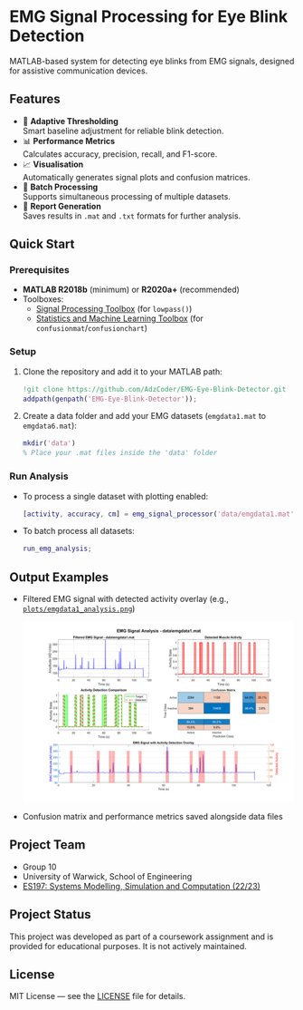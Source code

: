 # EMG Signal Processing for Eye Blink Detection

MATLAB-based system for detecting eye blinks from EMG signals, designed for assistive communication devices.

## Features

- 🚀 **Adaptive Thresholding**  
  Smart baseline adjustment for reliable blink detection.
- 📊 **Performance Metrics**  
  Calculates accuracy, precision, recall, and F1-score.
- 📈 **Visualisation**  
  Automatically generates signal plots and confusion matrices.
- 🔄 **Batch Processing**  
  Supports simultaneous processing of multiple datasets.
- 📁 **Report Generation**  
  Saves results in `.mat` and `.txt` formats for further analysis.

## Quick Start

### Prerequisites
- **MATLAB R2018b** (minimum) or **R2020a+** (recommended)
- Toolboxes:
  - [Signal Processing Toolbox](https://www.mathworks.com/products/signal.html) (for `lowpass()`)
  - [Statistics and Machine Learning Toolbox](https://www.mathworks.com/products/statistics.html) (for `confusionmat`/`confusionchart`)

### Setup

1. Clone the repository and add it to your MATLAB path:
    ```matlab
    !git clone https://github.com/AdzCoder/EMG-Eye-Blink-Detector.git
    addpath(genpath('EMG-Eye-Blink-Detector'));
    ```

2. Create a data folder and add your EMG datasets (`emgdata1.mat` to `emgdata6.mat`):
    ```matlab
    mkdir('data')
    % Place your .mat files inside the 'data' folder
    ```

### Run Analysis

- To process a single dataset with plotting enabled:
    ```matlab
    [activity, accuracy, cm] = emg_signal_processor('data/emgdata1.mat', true);
    ```

- To batch process all datasets:
    ```matlab
    run_emg_analysis;
    ```

## Output Examples

- Filtered EMG signal with detected activity overlay (e.g., [`plots/emgdata1_analysis.png`](plots/emgdata1_analysis.png))  

  ![Filtered EMG signal](plots/emgdata1_analysis.png)

- Confusion matrix and performance metrics saved alongside data files


## Project Team

- Group 10  
- University of Warwick, School of Engineering
- [ES197: Systems Modelling, Simulation and Computation (22/23)](https://courses.warwick.ac.uk/modules/2022/ES197-15)

## Project Status

This project was developed as part of a coursework assignment and is provided for educational purposes. It is not actively maintained.

## License

MIT License — see the [LICENSE](LICENSE) file for details.
